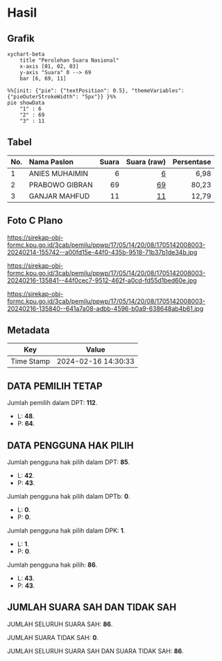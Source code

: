 # Hasil

## Grafik

```mermaid
xychart-beta
    title "Perolehan Suara Nasional"
    x-axis [01, 02, 03]
    y-axis "Suara" 0 --> 69
    bar [6, 69, 11]
```

```mermaid
%%{init: {"pie": {"textPosition": 0.5}, "themeVariables": {"pieOuterStrokeWidth": "5px"}} }%%
pie showData
    "1" : 6
    "2" : 69
    "3" : 11
```

## Tabel

| No. | Nama Paslon    | Suara | Suara (raw) | Persentase |
|:--- |:-------------- | -----:| -----------:| ----------:|
| 1   | ANIES MUHAIMIN | 6     | [6][p-1]    | 6,98       |
| 2   | PRABOWO GIBRAN | 69    | [69][p-2]   | 80,23      |
| 3   | GANJAR MAHFUD  | 11    | [11][p-3]   | 12,79      |


[p-1]: https://github.com/gigit-pemilu/pemilu-2024/blob/main/pilpres/hitung-suara/sub/17-bengkulu/sub/05-seluma/sub/14-ilir-talo/sub/2008-penago-i/sub/003-tps/sub/paslon-1.txt
[p-2]: https://github.com/gigit-pemilu/pemilu-2024/blob/main/pilpres/hitung-suara/sub/17-bengkulu/sub/05-seluma/sub/14-ilir-talo/sub/2008-penago-i/sub/003-tps/sub/paslon-2.txt
[p-3]: https://github.com/gigit-pemilu/pemilu-2024/blob/main/pilpres/hitung-suara/sub/17-bengkulu/sub/05-seluma/sub/14-ilir-talo/sub/2008-penago-i/sub/003-tps/sub/paslon-3.txt

## Foto C Plano

https://sirekap-obj-formc.kpu.go.id/3cab/pemilu/ppwp/17/05/14/20/08/1705142008003-20240214-155742--a00fd15e-44f0-435b-9518-71b37b1de34b.jpg

https://sirekap-obj-formc.kpu.go.id/3cab/pemilu/ppwp/17/05/14/20/08/1705142008003-20240216-135841--44f0cec7-9512-462f-a0cd-fd55d1bed60e.jpg

https://sirekap-obj-formc.kpu.go.id/3cab/pemilu/ppwp/17/05/14/20/08/1705142008003-20240216-135840--641a7a08-adbb-4596-b0a9-638648ab4b61.jpg


## Metadata

| Key        | Value               |
| ---------- | ------------------- |
| Time Stamp | 2024-02-16 14:30:33 |


## DATA PEMILIH TETAP

Jumlah pemilih dalam DPT: **112**.
 * L: **48**.
 * P: **64**.

## DATA PENGGUNA HAK PILIH

Jumlah pengguna hak pilih dalam DPT: **85**.
 * L: **42**.
 * P: **43**.

Jumlah pengguna hak pilih dalam DPTb: **0**.
 * L: **0**.
 * P: **0**.

Jumlah pengguna hak pilih dalam DPK: **1**.
 * L: **1**.
 * P: **0**.

Jumlah pengguna hak pilih: **86**.
 * L: **43**.
 * P: **43**.

## JUMLAH SUARA SAH DAN TIDAK SAH

JUMLAH SELURUH SUARA SAH: **86**.

JUMLAH SUARA TIDAK SAH: **0**.

JUMLAH SELURUH SUARA SAH DAN SUARA TIDAK SAH: **86**.


